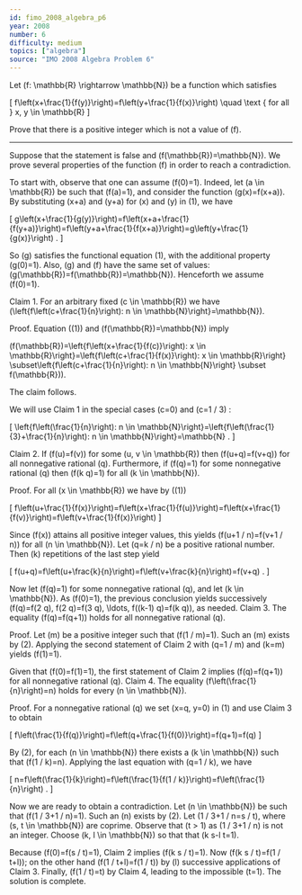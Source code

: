 ```yaml
---
id: fimo_2008_algebra_p6
year: 2008
number: 6
difficulty: medium
topics: ["algebra"]
source: "IMO 2008 Algebra Problem 6"
---
```


Let \(f: \mathbb{R} \rightarrow \mathbb{N}\) be a function which satisfies

\[
f\left(x+\frac{1}{f(y)}\right)=f\left(y+\frac{1}{f(x)}\right) \quad \text { for all } x, y \in \mathbb{R}
\]

Prove that there is a positive integer which is not a value of \(f\).

---
Suppose that the statement is false and \(f(\mathbb{R})=\mathbb{N}\). We prove several properties of the function \(f\) in order to reach a contradiction.

To start with, observe that one can assume \(f(0)=1\). Indeed, let \(a \in \mathbb{R}\) be such that \(f(a)=1\), and consider the function \(g(x)=f(x+a)\). By substituting \(x+a\) and \(y+a\) for \(x\) and \(y\) in (1), we have

\[
g\left(x+\frac{1}{g(y)}\right)=f\left(x+a+\frac{1}{f(y+a)}\right)=f\left(y+a+\frac{1}{f(x+a)}\right)=g\left(y+\frac{1}{g(x)}\right) .
\]

So \(g\) satisfies the functional equation (1), with the additional property \(g(0)=1\). Also, \(g\) and \(f\) have the same set of values: \(g(\mathbb{R})=f(\mathbb{R})=\mathbb{N}\). Henceforth we assume \(f(0)=1\).

Claim 1. For an arbitrary fixed \(c \in \mathbb{R}\) we have \(\left\{f\left(c+\frac{1}{n}\right): n \in \mathbb{N}\right\}=\mathbb{N}\).

Proof. Equation \((1)\) and \(f(\mathbb{R})=\mathbb{N}\) imply

\(f(\mathbb{R})=\left\{f\left(x+\frac{1}{f(c)}\right): x \in \mathbb{R}\right\}=\left\{f\left(c+\frac{1}{f(x)}\right): x \in \mathbb{R}\right\} \subset\left\{f\left(c+\frac{1}{n}\right): n \in \mathbb{N}\right\} \subset f(\mathbb{R})\).

The claim follows.

We will use Claim 1 in the special cases \(c=0\) and \(c=1 / 3\) :

\[
\left\{f\left(\frac{1}{n}\right): n \in \mathbb{N}\right\}=\left\{f\left(\frac{1}{3}+\frac{1}{n}\right): n \in \mathbb{N}\right\}=\mathbb{N} .
\]

Claim 2. If \(f(u)=f(v)\) for some \(u, v \in \mathbb{R}\) then \(f(u+q)=f(v+q)\) for all nonnegative rational \(q\). Furthermore, if \(f(q)=1\) for some nonnegative rational \(q\) then \(f(k q)=1\) for all \(k \in \mathbb{N}\).

Proof. For all \(x \in \mathbb{R}\) we have by \((1)\)

\[
f\left(u+\frac{1}{f(x)}\right)=f\left(x+\frac{1}{f(u)}\right)=f\left(x+\frac{1}{f(v)}\right)=f\left(v+\frac{1}{f(x)}\right)
\]

Since \(f(x)\) attains all positive integer values, this yields \(f(u+1 / n)=f(v+1 / n)\) for all \(n \in \mathbb{N}\). Let \(q=k / n\) be a positive rational number. Then \(k\) repetitions of the last step yield

\[
f(u+q)=f\left(u+\frac{k}{n}\right)=f\left(v+\frac{k}{n}\right)=f(v+q) .
\]

Now let \(f(q)=1\) for some nonnegative rational \(q\), and let \(k \in \mathbb{N}\). As \(f(0)=1\), the previous conclusion yields successively \(f(q)=f(2 q), f(2 q)=f(3 q), \ldots, f((k-1) q)=f(k q)\), as needed. Claim 3. The equality \(f(q)=f(q+1)\) holds for all nonnegative rational \(q\).

Proof. Let \(m\) be a positive integer such that \(f(1 / m)=1\). Such an \(m\) exists by (2). Applying the second statement of Claim 2 with \(q=1 / m\) and \(k=m\) yields \(f(1)=1\).

Given that \(f(0)=f(1)=1\), the first statement of Claim 2 implies \(f(q)=f(q+1)\) for all nonnegative rational \(q\). Claim 4. The equality \(f\left(\frac{1}{n}\right)=n\) holds for every \(n \in \mathbb{N}\).

Proof. For a nonnegative rational \(q\) we set \(x=q, y=0\) in (1) and use Claim 3 to obtain

\[
f\left(\frac{1}{f(q)}\right)=f\left(q+\frac{1}{f(0)}\right)=f(q+1)=f(q)
\]

By (2), for each \(n \in \mathbb{N}\) there exists a \(k \in \mathbb{N}\) such that \(f(1 / k)=n\). Applying the last equation with \(q=1 / k\), we have

\[
n=f\left(\frac{1}{k}\right)=f\left(\frac{1}{f(1 / k)}\right)=f\left(\frac{1}{n}\right) .
\]

Now we are ready to obtain a contradiction. Let \(n \in \mathbb{N}\) be such that \(f(1 / 3+1 / n)=1\). Such an \(n\) exists by (2). Let \(1 / 3+1 / n=s / t\), where \(s, t \in \mathbb{N}\) are coprime. Observe that \(t > 1\) as \(1 / 3+1 / n\) is not an integer. Choose \(k, l \in \mathbb{N}\) so that that \(k s-l t=1\).

Because \(f(0)=f(s / t)=1\), Claim 2 implies \(f(k s / t)=1\). Now \(f(k s / t)=f(1 / t+l)\); on the other hand \(f(1 / t+l)=f(1 / t)\) by \(l\) successive applications of Claim 3. Finally, \(f(1 / t)=t\) by Claim 4, leading to the impossible \(t=1\). The solution is complete.
